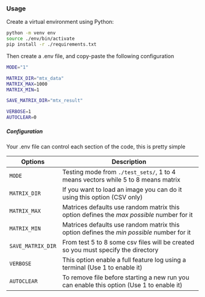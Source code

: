 ### Usage

Create a virtual environment using Python:

```bash
python -m venv env
source ./env/bin/activate
pip install -r ./requirements.txt
```

Then create a .env file, and copy-paste the following configuration

```bash
MODE="1"

MATRIX_DIR="mtx_data"
MATRIX_MAX=1000
MATRIX_MIN=1

SAVE_MATRIX_DIR="mtx_result"

VERBOSE=1
AUTOCLEAR=0
```

##### Configuration

Your .env file can control each section of the code, this is pretty simple

| Options           | Description                                                                                     |
| ----------------- | ----------------------------------------------------------------------------------------------- |
| `MODE`            | Testing mode from `./test_sets/`, 1 to 4 means vectors while 5 to 8 means matrix                |
| `MATRIX_DIR`      | If you want to load an image you can do it using this option (CSV only)                         |
| `MATRIX_MAX`      | Matrices defaults use random matrix this option defines the _max possible_ number for it        |
| `MATRIX_MIN`      | Matrices defaults use random matrix this option defines the _min possible_ number for it        |
| `SAVE_MATRIX_DIR` | From test 5 to 8 some csv files will be created so you must specify the directory               |
| `VERBOSE`         | This option enable a full feature log using a terminal (Use 1 to enable it)                     |
| `AUTOCLEAR`       | To remove file before starting a new run you can enable this option (Use 1 to enable it)        |
